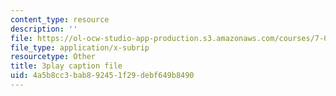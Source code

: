 ```yaml
---
content_type: resource
description: ''
file: https://ol-ocw-studio-app-production.s3.amazonaws.com/courses/7-014-introductory-biology-spring-2005/4a5b8cc3bab892451f29debf649b8490_4owydSnRHuE.srt
file_type: application/x-subrip
resourcetype: Other
title: 3play caption file
uid: 4a5b8cc3-bab8-9245-1f29-debf649b8490
---
```

